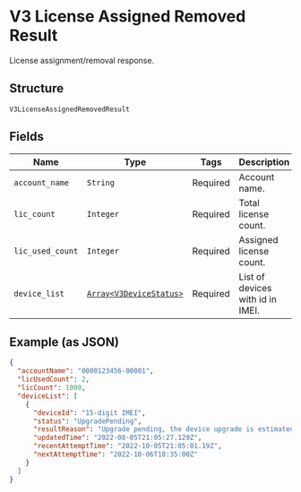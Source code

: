 
# V3 License Assigned Removed Result

License assignment/removal response.

## Structure

`V3LicenseAssignedRemovedResult`

## Fields

| Name | Type | Tags | Description |
|  --- | --- | --- | --- |
| `account_name` | `String` | Required | Account name. |
| `lic_count` | `Integer` | Required | Total license count. |
| `lic_used_count` | `Integer` | Required | Assigned license count. |
| `device_list` | [`Array<V3DeviceStatus>`](../../doc/models/v3-device-status.md) | Required | List of devices with id in IMEI. |

## Example (as JSON)

```json
{
  "accountName": "0000123456-00001",
  "licUsedCount": 2,
  "licCount": 1000,
  "deviceList": [
    {
      "deviceId": "15-digit IMEI",
      "status": "UpgradePending",
      "resultReason": "Upgrade pending, the device upgrade is estimated to be scheduled for 06 Oct 22 18:05 UTC",
      "updatedTime": "2022-08-05T21:05:27.129Z",
      "recentAttemptTime": "2022-10-05T21:05:01.19Z",
      "nextAttemptTime": "2022-10-06T18:35:00Z"
    }
  ]
}
```

